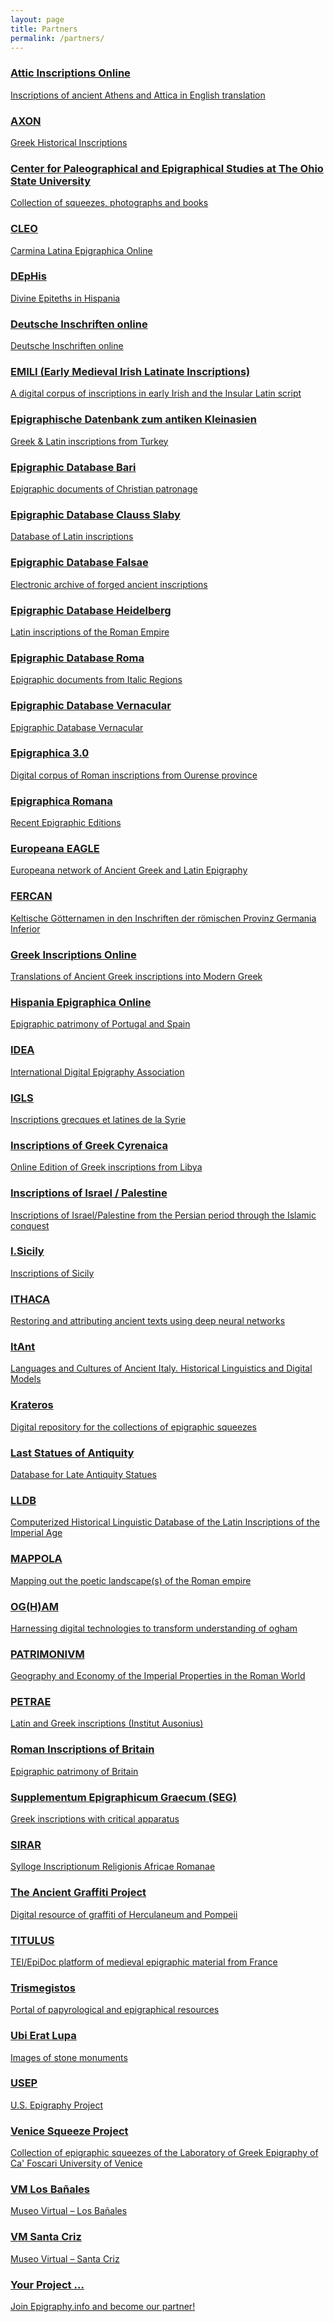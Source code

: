 ```yaml
---
layout: page
title: Partners
permalink: /partners/
---
```


### <a href="https://www.atticinscriptions.com/" target="blank">Attic Inscriptions Online
Inscriptions of ancient Athens and Attica in English translation

### <a href="https://mizar.unive.it/axon/public/index/index" target="blank">AXON
Greek Historical Inscriptions

### <a href="https://epigraphy.osu.edu/" target="blank">Center for Paleographical and Epigraphical Studies at The Ohio State University
Collection of squeezes, photographs and books

### <a href="https://institucional.us.es/cleo/?lang=en" target="blank">CLEO
Carmina Latina Epigraphica Online

### <a href="https://humanidadesdigitales.uc3m.es/s/DEPHis/page/inicio" target="blank"> DEpHis
Divine Epiteths in Hispania

### <a href="https://www.inschriften.net/projekt.html" target="blank">Deutsche Inschriften online
Deutsche Inschriften online

### <a href="https://emili.celt.dias.ie" target="blank"> EMILI (Early Medieval Irish Latinate Inscriptions)
A digital corpus of inscriptions in early Irish and the Insular Latin script

### <a href="https://www.epigraphik.uni-hamburg.de" target="blank"> Epigraphische Datenbank zum antiken Kleinasien
Greek & Latin inscriptions from Turkey

### <a href="https://www.edb.uniba.it/" target="blank"> Epigraphic Database Bari
Epigraphic documents of Christian patronage

### <a href="http://db.edcs.eu/epigr/epi.php?s_sprache=en" target="blank"> Epigraphic Database Clauss Slaby
Database of Latin inscriptions

### <a href="http://edf.unive.it/" target="blank">Epigraphic Database Falsae
Electronic archive of forged ancient inscriptions

### <a href="http://edh-www.adw.uni-heidelberg.de" target="blank">Epigraphic Database Heidelberg
Latin inscriptions of the Roman Empire

### <a href="http://www.edr-edr.it/" target="blank">Epigraphic Database Roma
Epigraphic documents from Italic Regions

### <a href="http://edvcorpus.com/wp" target="blank"> Epigraphic Database Vernacular
Epigraphic Database Vernacular

### <a href="http://www.epigraphica30.com/" target="blank">Epigraphica 3.0
Digital corpus of Roman inscriptions from Ourense province

### <a href="http://www.epigraphica-romana.fr/" target="blank">Epigraphica Romana
Recent Epigraphic Editions

### <a href="https://www.eagle-network.eu" target="blank">Europeana EAGLE
Europeana network of Ancient Greek and Latin Epigraphy

### <a href="http://gams.uni-graz.at/context:fercan" target="blank">FERCAN
Keltische Götternamen in den Inschriften der römischen Provinz Germania Inferior

### <a href="http://www.greekinscriptions.com/" target="blank">Greek Inscriptions Online
Translations of Ancient Greek inscriptions into Modern Greek

### <a href="http://eda-bea.es/" target="blank">Hispania Epigraphica Online
Epigraphic patrimony of Portugal and Spain

### <a href="https://www.eagle-network.eu/about/who-we-are/" target="blank">IDEA
International Digital Epigraphy Association

### <a href="https://igls.mom.fr/" target="blank">IGLS
Inscriptions grecques et latines de la Syrie

### <a href="https://igcyr.unibo.it/" target="blank">Inscriptions of Greek Cyrenaica
Online Edition of Greek inscriptions from Libya

### <a href="http://cds.library.brown.edu/projects/Inscriptions/index.shtml" target="blank">Inscriptions of Israel / Palestine
Inscriptions of Israel/Palestine from the Persian period through the Islamic conquest

### <a href="http://sicily.classics.ox.ac.uk/" target="blank">I.Sicily
Inscriptions of Sicily

### <a href="https://ithaca.deepmind.com/" target="blank">ITHACA
Restoring and attributing ancient texts using deep neural networks

### <a href="https://www.prin-italia-antica.unifi.it/index.html?newlang=eng" target="blank">ItAnt
Languages and Cultures of Ancient Italy. Historical Linguistics and Digital Models

### <a href="https://www.ias.edu/krateros" target="blank">Krateros
Digital repository for the collections of epigraphic squeezes

### <a href="http://laststatues.classics.ox.ac.uk/" target="blank">Last Statues of Antiquity
Database for Late Antiquity Statues

### <a href="http://lldb.elte.hu/" target="blank">LLDB
Computerized Historical Linguistic Database of the Latin Inscriptions of the Imperial Age

### <a href="https://mappola.eu/" target="blank">MAPPOLA
Mapping out the poetic landscape(s) of the Roman empire

### <a href="https://ogham.glasgow.ac.uk" target="blank">OG(H)AM
Harnessing digital technologies to transform understanding of ogham

### <a href="http://patrimonium.huma-num.fr/" target="blank">PATRIMONIVM
Geography and Economy of the Imperial Properties in the Roman World

### <a href="http://petrae.huma-num.fr/fr/" target="blank">PETRAE
Latin and Greek inscriptions (Institut Ausonius)

### <a href="https://romaninscriptionsofbritain.org/" target="blank">Roman Inscriptions of Britain
Epigraphic patrimony of Britain

### <a href="http://referenceworks.brillonline.com/browse/supplementum-epigraphicum-graecum" target="blank">Supplementum Epigraphicum Graecum (SEG)
Greek inscriptions with critical apparatus

### <a href="https://humanidadesdigitales.uc3m.es/s/sirar/page/inicio" target="blank">SIRAR
Sylloge Inscriptionum Religionis Africae Romanae

### <a href="http://ancientgraffiti.org/Graffiti/" target="blank">The Ancient Graffiti Project
Digital resource of graffiti of Herculaneum and Pompeii

### <a href="http://titulus.huma-num.fr/" target="blank">TITULUS
TEI/EpiDoc platform of medieval epigraphic material from France

### <a href="https://www.trismegistos.org/" target="blank">Trismegistos
Portal of papyrological and epigraphical resources

### <a href="http://lupa.at/" target="blank">Ubi Erat Lupa
Images of stone monuments

### <a href="http://usepigraphy.brown.edu/" target="blank">USEP
U.S. Epigraphy Project

### <a href="http://mizar.unive.it/venicesqueeze/public/frontend/index" target="blank">Venice Squeeze Project
Collection of epigraphic squeezes of the Laboratory of Greek Epigraphy of Ca' Foscari University of Venice

### <a href="https://sketchfab.com/banalesmuseovirtual" target="blank">VM Los Bañales
Museo Virtual – Los Bañales

### <a href="https://sketchfab.com/santacrizmv" target="blank">VM Santa Criz
Museo Virtual – Santa Criz

### <a href="mailto:info@epigraphy.info" target="blank">Your Project ...
 Join Epigraphy.info and become our partner!
